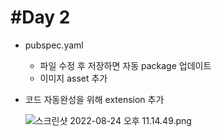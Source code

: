 # #Day 2

- pubspec.yaml
    - 파일 수정 후 저장하면 자동 package 업데이트
    - 이미지 asset 추가
- 코드 자동완성을 위해 extension 추가
    
    ![스크린샷 2022-08-24 오후 11.14.49.png](#Day%202%209109659691e04fa38c30d66f8a89ad17/%25E1%2584%2589%25E1%2585%25B3%25E1%2584%258F%25E1%2585%25B3%25E1%2584%2585%25E1%2585%25B5%25E1%2586%25AB%25E1%2584%2589%25E1%2585%25A3%25E1%2586%25BA_2022-08-24_%25E1%2584%258B%25E1%2585%25A9%25E1%2584%2592%25E1%2585%25AE_11.14.49.png)